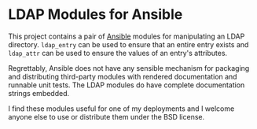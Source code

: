 # LDAP Modules for Ansible

This project contains a pair of [Ansible](http://www.ansible.com/home) modules
for manipulating an LDAP directory. `ldap_entry` can be used to ensure that an
entire entry exists and `ldap_attr` can be used to ensure the values of an
entry's attributes.

Regrettably, Ansible does not have any sensible mechanism for packaging and
distributing third-party modules with rendered documentation and runnable unit
tests. The LDAP modules do have complete documentation strings embedded.

I find these modules useful for one of my deployments and I welcome anyone else
to use or distribute them under the BSD license.
